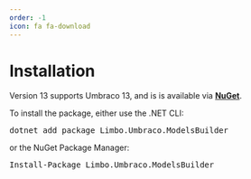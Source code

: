 ```yaml
---
order: -1
icon: fa fa-download
---
```


# Installation

Version 13 supports Umbraco 13, and is is available via [**NuGet**](https://www.nuget.org/packages/Limbo.Umbraco.ModelsBuilder).

<div class="installation" version="13">
    To install the package, either use the .NET CLI:
    <pre class="install-dotnet-cli">dotnet add package Limbo.Umbraco.ModelsBuilder</pre>
    or the NuGet Package Manager:
    <pre class="install-nuget">Install-Package Limbo.Umbraco.ModelsBuilder</pre>
</div>